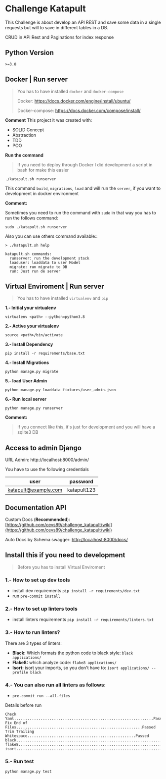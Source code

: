 # Challenge Katapult
This Challenge is about develop an API REST and save some data in a single requests but will to save in different tables in a DB.

CRUD in API Rest and Paginations for index response


## Python Version
`>=3.8`

## Docker | Run server
> You has to have installed  `docker` and `docker-compose`
>
> Docker: https://docs.docker.com/engine/install/ubuntu/
>
> Docker-compose: https://docs.docker.com/compose/install/

**Comment**
This project it was created with:

* SOLID Concept
* Abstraction
* TDD
* POO

**Run the command**

>If you need to deploy through Docker I did development a script in bash for make this easier

`./katapult.sh runserver`

This command `build`, `migrations`, `load` and will run the `server`, if you want to development
in docker environment

**Comment:**

Sometimes you need to run the command with `sudo` in that way you has to run the follows command:

`sudo ./katapult.sh runserver`

Also you can use others command available::

```
> ./katapult.sh help

katapult.sh commands:
  runserver: run the development stack
  loaduser: loaddata to user Model
  migrate: run migrate to DB
  run: Just run de server

```


## Virtual Enviroment | Run server
> You has to have installed  `virtualenv` and `pip`

**1.- Initial your virtualenv**

`virtualenv <path> --python=python3.8`

**2.- Active your virtualenv**

`source <path>/bin/activate`

**3.- Install Dependency**

`pip install -r requirements/base.txt`


**4.- Install Migrations**

`python manage.py migrate`

**5.- load User Admin**

`python manage.py loaddata fixtures/user_admin.json`


**6.- Run local server**

`python manage.py runserver`

**Comment:**

> If you connect like this, it's just for development and you will have a sqlite3 DB


## Access to admin Django

URL Admin: http://localhost:8000/admin/


You have to use the following credentials

| user                  | password      |
| ----------------------| --------------|
| katapult@example.com  | katapult123   |


## Documentation API

Custom Docs (**Recommended**): [https://github.com/cevs89/challenge_katapult/wiki](https://github.com/cevs89/challenge_katapult/wiki)

Auto Docs by Schema swagger: [http://localhost:8000/docs/](http://localhost:8000/docs/)


## Install this if you need to development
> Before you has to install Virtual Enviroment

### 1.- How to set up dev tools
* install dev requirements  `pip install -r requirements/dev.txt`
* run  `pre-commit install`

### 2.- How to set up linters tools
* install linters requirements  `pip install -r requirements/linters.txt`

### 3.- How to run linters?
There are 3 types of linters:
* **Black:** Which formats the python code to black style: `black applications/`
* **Flake8:** which analyze code: `flake8 applications/`
* **Isort:** isort your imports, so you don't have to: `isort applications/ --profile black`

### 4.- You can also run all linters as follows:

* `pre-commit run --all-files`

Details before run

```
Check Yaml...............................................................Passed
Fix End of Files.........................................................Passed
Trim Trailing Whitespace.................................................Passed
black....................................................................Passed
flake8...................................................................Passed
isort....................................................................Passed

```

### 5.- Run test

`python manage.py test`
